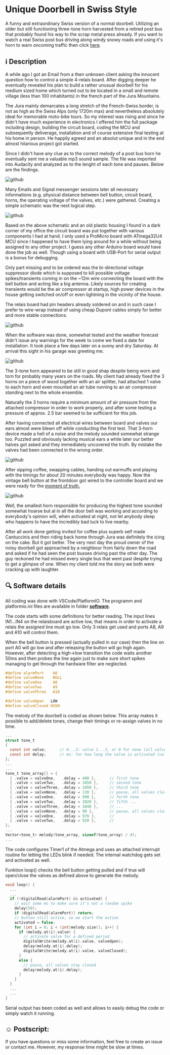 # Unique Doorbell in Swiss Style
A funny and extraordinary Swiss version of a normal doorbell. Utilizing an older but still functioning three-tone horn harvested from a retired post bus that probably found his way to the scrap metal press already. If you want to watch a real Swiss post bus driving along windy snowy roads and using it's horn to warn oncoming traffic then click [here](https://www.youtube.com/watch?v=wMWEQdxMhdA).

## :information_source: Description

A while ago I got an Email from a then unknown client asking the innocent question how to control a simple 4-relais board. After digging deeper he eventually revealed his plan to build a rather unusual doorbell for his medium sized home which turned out to be located in a small and remote village (less than 100 inhabitants) in the french part of the Jura Mountains.  

The Jura mainly demarcates a long stretch of the French–Swiss border, is not as high as the Swiss Alps (only 1720m max) and nevertheless absolutely ideal for memorable moto-bike tours. So my interest was rising and since he didn't have much experience in electronics I offered him the full package including design, building the circuit board, coding the MCU and subsequently deliverage, installation and of course extensive final testing at his home in person. He happily agreed and an absolut unique and in the end almost hilarious project got started.  

Since I didn't have any clue as to the correct melody of a post bus horn he eventually sent me a valuable mp3 sound sample. The file was imported into Audacity and analyzed as to the lenght of each tone and pauses. Below are the findings.

![github](https://github.com/yellobyte/Swiss-Style-Doorbell/raw/main/doc/Sound%20Analysis.jpg)

Many Emails and Signal messenger sessions later all necessary informations (e.g. physical distance between bell button, circuit board, horns, the operating voltage of the valves, etc.) were gathered. Creating a simple schematic was the next logical step. 

![github](https://github.com/yellobyte/Swiss-Style-Doorbell/raw/main/doc/Schematic.jpg) 

Based on the above schematic and an old plastic housing I found in a dark corner of my office the circuit board was put together with various components I had at hand. I only used a ProMicro board with ATmega32U4 MCU since I happened to have them lying around for a while without being assigned to any other project. I guess any other Arduino board would have done the job as well. Though using a board with USB-Port for serial output is a bonus for debugging.

Only part missing and to be ordered was the bi-directional voltage suppressor diode which is supposed to kill possible voltage spikes/transients coming in on the ~12m wire connecting the board with the bell button and acting like a big antenna. Likely sources for creating transients would be the air compressor at startup, high power devices in the house getting switched on/off or even lightning in the vicinity of the house. 

The relais board had pin headers already soldered on and in such case I prefer to wire-wrap instead of using cheap Dupont cables simply for better and more stable connections.

![github](https://github.com/yellobyte/Swiss-Style-Doorbell/raw/main/doc/Circuit%20Board%20Top.jpg)  

When the software was done, somewhat tested and the weather forecast didn't issue any warnings for the week to come we fixed a date for installation. It took place a few days later on a sunny and dry Saturday. At arrival this sight in his garage was greeting me.

![github](https://github.com/yellobyte/Swiss-Style-Doorbell/raw/main/doc/Post%20Horn%20Tubes%20with%20Valves%20and%20Air%20Tube.jpg)  

The 3-tone horn appeared to be still in good shap despite being worn and torn for probably many years on the roads. My client had already fixed the 3 horns on a piece of wood together with an air splitter, had attached 1 valve to each horn and even mounted an air tube running to an air compressor standing next to the whole ensemble. 

Naturally the 3 horns require a minimum amount of air pressure from the attached compressor in order to work properly, and after some testing a pressure of approx. 2.5 bar seemed to be sufficient for this job.

After having connected all electrical wires between board and valves our ears almost were blewn off while conducting the first test. That 3-horn device made a hell of a noise and the melody sounded somewhat strange too. Puzzled and obviously lacking musical ears a while later our better halves got asked and they immediately uncovered the truth. By mistake the valves had been connected in the wrong order. 

![github](https://github.com/yellobyte/Swiss-Style-Doorbell/raw/main/doc/Under%20Construction%202.jpg)  

After sipping coffee, swapping cables, handing out earmuffs and playing with the timings for about 20 minutes everybody was happy. 
Now the vintage bell button at the frontdoor got wired to the controller board and we were ready for the [moment of truth.](https://github.com/yellobyte/Swiss-Style-Doorbell/raw/main/doc/Final%20Test%20with%20Bell%20Button%20connected.mp4)

![github](https://github.com/yellobyte/Swiss-Style-Doorbell/raw/main/doc/Bell%20Button.jpg)

Well, the smallest horn responsible for producing the highest tone sounded somewhat hoarse but al in all the door bell was working and according to everybody's opinion will, when activated at night, not let anybody sleep who happens to have the incredibly bad luck to live nearby.

After all work done getting invited for coffee plus superb self made Cantuccinis and then riding back home through Jura was definitely the icing on the cake. But it got better. The very next day the proud owner of the noisy doorbell got approached by a neighbour from fairly down the road and asked if he had seen the post busses driving past the other day. The guy reckoned he had missed every single bus that went past despite trying to get a glimpse of one. When my client told me the story we both were cracking up with laughter.

## :mag: Software details

All coding was done with VSCode/PlatformIO. The programm and platformio.ini files are available in folder [**software**](https://github.com/yellobyte/Swiss-Style-Doorbell/tree/main/software).

The code starts with some definitions for better reading. The input lines IN1...IN4 on the relaisboard are active low, that means in order to activate a relais the assigned line must go low. Only 3 relais get used and ports A8, A9 and A10 will control them.

When the bell button is pressed (actually pulled in our case) then the line on port A0 will go low and after releasing the button will go high again. However, after detecting a high->low transition the code waits another 50ms and then probes the line again just to make sure short spikes managing to get through the hardware filter are neglected.

```c
#define alarmPort    A0
#define valveNone    NULL
#define valveOne     A8
#define valveTwo     A9
#define valveThree   A10

#define valveOpen   LOW
#define valveClosed HIGH
```

The melody of the doorbell is coded as shown below. This array makes it possible to add/delete tones, change their timings or re-assign valves in no time.

```c
...
struct tone_t 
{
  const int valve;      // 0...3: valve 1...3, or 0 for none (all valves closed)
  const int delay;      // ms: for how long the valve is activated (valve is open)
};
...
...
tone_t tone_array[] = {
  { .valve = valveOne,   .delay = 400 },      // first tone
  { .valve = valveTwo,   .delay = 1050 },     // second tone
  { .valve = valveThree, .delay = 1050 },     // third tone
  { .valve = valveNone,  .delay = 130 },      // pause, all valves closed
  { .valve = valveOne,   .delay = 990 },      // forth tone
  { .valve = valveTwo,   .delay = 1020 },     // fifth ...
  { .valve = valveThree, .delay = 1040 },     // ...
  { .valve = valveNone,  .delay = 90 },       // pause, all valves closed
  { .valve = valveOne,   .delay = 970 },      //
  { .valve = valveTwo,   .delay = 920 },      //
}; 
...
Vector<tone_t> melody(tone_array, sizeof(tone_array) / 4);
...
```

The code configures Timer1 of the Atmega and uses an attached interrupt routine for letting the LEDs blink if needed. The internal watchdog gets set and activated as well.

Funktion loop() checks the bell button getting pulled and if true will open/close the valves as defined above to generate the melody. 
```c
void loop() {
  ...
  ... 
  if (!digitalRead(alarmPort) && activated) {
    // wait some ms to make sure it's not a random spike
    delay(50);
    if (digitalRead(alarmPort)) return;
    // button still active, so we start the action
    activated = false;
    for (int i = 0; i < (int)melody.size(); i++) {
      if (melody.at(i).valve) {
        // activate valve for a defined period
        digitalWrite(melody.at(i).valve, valveOpen);
        delay(melody.at(i).delay);
        digitalWrite(melody.at(i).valve, valveClosed);
      }
      else {
        // pause, all valves stay closed
        delay(melody.at(i).delay);
      }
    }
  }
  ...
  ...
}
````

Serial output has been coded as well and allows to easily debug the code or simply watch it running.

## :relaxed: Postscript: 

If you have questions or miss some information, feel free to create an issue or contact me. However, my response time might be slow at times. 

